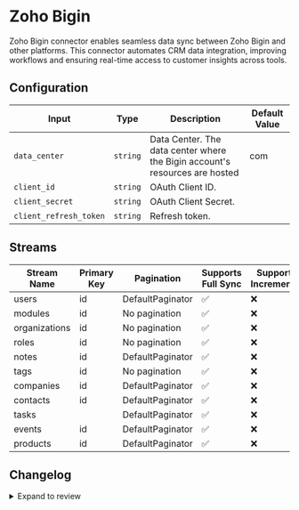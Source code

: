 # Zoho Bigin
 Zoho Bigin connector  enables seamless data sync between Zoho Bigin and other platforms. This connector automates CRM data integration, improving workflows and ensuring real-time access to customer insights across tools.

## Configuration

| Input | Type | Description | Default Value |
|-------|------|-------------|---------------|
| `data_center` | `string` | Data Center. The data center where the Bigin account's resources are hosted | com |
| `client_id` | `string` | OAuth Client ID.  |  |
| `client_secret` | `string` | OAuth Client Secret.  |  |
| `client_refresh_token` | `string` | Refresh token.  |  |

## Streams
| Stream Name | Primary Key | Pagination | Supports Full Sync | Supports Incremental |
|-------------|-------------|------------|---------------------|----------------------|
| users | id | DefaultPaginator | ✅ |  ❌  |
| modules | id | No pagination | ✅ |  ❌  |
| organizations | id | No pagination | ✅ |  ❌  |
| roles | id | No pagination | ✅ |  ❌  |
| notes | id | DefaultPaginator | ✅ |  ❌  |
| tags | id | No pagination | ✅ |  ❌  |
| companies | id | DefaultPaginator | ✅ |  ❌  |
| contacts | id | DefaultPaginator | ✅ |  ❌  |
| tasks |  | DefaultPaginator | ✅ |  ❌  |
| events | id | DefaultPaginator | ✅ |  ❌  |
| products | id | DefaultPaginator | ✅ |  ❌  |

## Changelog

<details>
  <summary>Expand to review</summary>

| Version          | Date              | Pull Request | Subject        |
|------------------|-------------------|--------------|----------------|
| 0.0.27 | 2025-07-12 | [63228](https://github.com/airbytehq/airbyte/pull/63228) | Update dependencies |
| 0.0.26 | 2025-07-05 | [62674](https://github.com/airbytehq/airbyte/pull/62674) | Update dependencies |
| 0.0.25 | 2025-06-28 | [62236](https://github.com/airbytehq/airbyte/pull/62236) | Update dependencies |
| 0.0.24 | 2025-06-21 | [61767](https://github.com/airbytehq/airbyte/pull/61767) | Update dependencies |
| 0.0.23 | 2025-06-15 | [61258](https://github.com/airbytehq/airbyte/pull/61258) | Update dependencies |
| 0.0.22 | 2025-05-24 | [60749](https://github.com/airbytehq/airbyte/pull/60749) | Update dependencies |
| 0.0.21 | 2025-05-10 | [59913](https://github.com/airbytehq/airbyte/pull/59913) | Update dependencies |
| 0.0.20 | 2025-05-04 | [59538](https://github.com/airbytehq/airbyte/pull/59538) | Update dependencies |
| 0.0.19 | 2025-04-26 | [58939](https://github.com/airbytehq/airbyte/pull/58939) | Update dependencies |
| 0.0.18 | 2025-04-19 | [58558](https://github.com/airbytehq/airbyte/pull/58558) | Update dependencies |
| 0.0.17 | 2025-04-12 | [58033](https://github.com/airbytehq/airbyte/pull/58033) | Update dependencies |
| 0.0.16 | 2025-04-05 | [57392](https://github.com/airbytehq/airbyte/pull/57392) | Update dependencies |
| 0.0.15 | 2025-03-29 | [56819](https://github.com/airbytehq/airbyte/pull/56819) | Update dependencies |
| 0.0.14 | 2025-03-22 | [56329](https://github.com/airbytehq/airbyte/pull/56329) | Update dependencies |
| 0.0.13 | 2025-03-09 | [55661](https://github.com/airbytehq/airbyte/pull/55661) | Update dependencies |
| 0.0.12 | 2025-03-01 | [55158](https://github.com/airbytehq/airbyte/pull/55158) | Update dependencies |
| 0.0.11 | 2025-02-23 | [54627](https://github.com/airbytehq/airbyte/pull/54627) | Update dependencies |
| 0.0.10 | 2025-02-15 | [54118](https://github.com/airbytehq/airbyte/pull/54118) | Update dependencies |
| 0.0.9 | 2025-02-08 | [53592](https://github.com/airbytehq/airbyte/pull/53592) | Update dependencies |
| 0.0.8 | 2025-02-01 | [53124](https://github.com/airbytehq/airbyte/pull/53124) | Update dependencies |
| 0.0.7 | 2025-01-25 | [52544](https://github.com/airbytehq/airbyte/pull/52544) | Update dependencies |
| 0.0.6 | 2025-01-18 | [51936](https://github.com/airbytehq/airbyte/pull/51936) | Update dependencies |
| 0.0.5 | 2025-01-11 | [51472](https://github.com/airbytehq/airbyte/pull/51472) | Update dependencies |
| 0.0.4 | 2024-12-28 | [50832](https://github.com/airbytehq/airbyte/pull/50832) | Update dependencies |
| 0.0.3 | 2024-12-21 | [50391](https://github.com/airbytehq/airbyte/pull/50391) | Update dependencies |
| 0.0.2 | 2024-12-14 | [49449](https://github.com/airbytehq/airbyte/pull/49449) | Update dependencies |
| 0.0.1 | 2024-10-27 | | Initial release by [@bishalbera](https://github.com/bishalbera) via Connector Builder |

</details>
